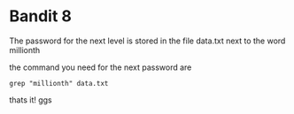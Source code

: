 # Bandit 8

The password for the next level is stored in the file data.txt next to the word millionth

the command you need for the next password are

```
grep "millionth" data.txt
```
thats it! ggs
